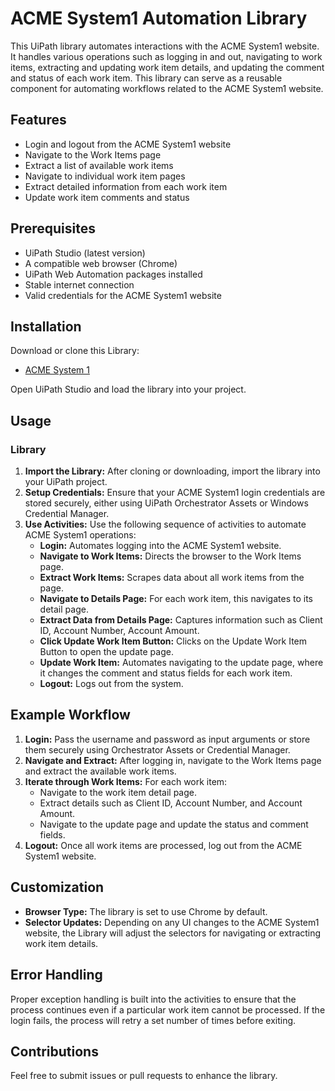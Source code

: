 <h1>ACME System1 Automation Library</h1>
<p>This UiPath library automates interactions with the ACME System1 website. It handles various operations such as logging in and out, navigating to work items, extracting and updating work item details, and updating the comment and status of each work item. This library can serve as a reusable component for automating workflows related to the ACME System1 website.</p>

<h2>Features</h2>
<ul>
    <li>Login and logout from the ACME System1 website</li>
    <li>Navigate to the Work Items page</li>
    <li>Extract a list of available work items</li>
    <li>Navigate to individual work item pages</li>
    <li>Extract detailed information from each work item</li>
    <li>Update work item comments and status</li>
</ul>

<h2>Prerequisites</h2>
<ul>
    <li>UiPath Studio (latest version)</li>
    <li>A compatible web browser (Chrome)</li>
    <li>UiPath Web Automation packages installed</li>
    <li>Stable internet connection</li>
    <li>Valid credentials for the ACME System1 website</li>
</ul>

<h2>Installation</h2>
<p>Download or clone this Library:</p>
<ul>
    <li><a href="https://github.com/your-repo/ACME-System-1" target="_blank">ACME System 1</a></li>
</ul>
<p>Open UiPath Studio and load the library into your project.</p>

<h2>Usage</h2>
<h3>Library</h3>
<ol>
    <li><strong>Import the Library:</strong> After cloning or downloading, import the library into your UiPath project.</li>
    <li><strong>Setup Credentials:</strong> Ensure that your ACME System1 login credentials are stored securely, either using UiPath Orchestrator Assets or Windows Credential Manager.</li>
    <li><strong>Use Activities:</strong> Use the following sequence of activities to automate ACME System1 operations:
        <ul>
            <li><strong>Login:</strong> Automates logging into the ACME System1 website.</li>
            <li><strong>Navigate to Work Items:</strong> Directs the browser to the Work Items page.</li>
            <li><strong>Extract Work Items:</strong> Scrapes data about all work items from the page.</li>
            <li><strong>Navigate to Details Page:</strong> For each work item, this navigates to its detail page.</li>
            <li><strong>Extract Data from Details Page:</strong> Captures information such as Client ID, Account Number, Account Amount.</li>
            <li><strong>Click Update Work Item Button:</strong> Clicks on the Update Work Item Button to open the update page.</li>
            <li><strong>Update Work Item:</strong> Automates navigating to the update page, where it changes the comment and status fields for each work item.</li>
            <li><strong>Logout:</strong> Logs out from the system.</li>
        </ul>
    </li>
</ol>

<h2>Example Workflow</h2>
<ol>
    <li><strong>Login:</strong> Pass the username and password as input arguments or store them securely using Orchestrator Assets or Credential Manager.</li>
    <li><strong>Navigate and Extract:</strong> After logging in, navigate to the Work Items page and extract the available work items.</li>
    <li><strong>Iterate through Work Items:</strong> For each work item:
        <ul>
            <li>Navigate to the work item detail page.</li>
            <li>Extract details such as Client ID, Account Number, and Account Amount.</li>
            <li>Navigate to the update page and update the status and comment fields.</li>
        </ul>
    </li>
    <li><strong>Logout:</strong> Once all work items are processed, log out from the ACME System1 website.</li>
</ol>

<h2>Customization</h2>
<ul>
    <li><strong>Browser Type:</strong> The library is set to use Chrome by default.</li>
    <li><strong>Selector Updates:</strong> Depending on any UI changes to the ACME System1 website, the Library will adjust the selectors for navigating or extracting work item details.</li>
</ul>

<h2>Error Handling</h2>
<p>Proper exception handling is built into the activities to ensure that the process continues even if a particular work item cannot be processed. If the login fails, the process will retry a set number of times before exiting.</p>

<h2>Contributions</h2>
<p>Feel free to submit issues or pull requests to enhance the library.</p>
